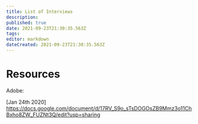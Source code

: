 ```yaml
---
title: List of Interviews
description: 
published: true
date: 2021-09-23T21:30:35.563Z
tags: 
editor: markdown
dateCreated: 2021-09-23T21:30:35.563Z
---
```


# Resources

Adobe:

[Jan 24th 2020] https://docs.google.com/document/d/17RV_S9o_sTsDOGOsZB9Mmz3o11ChBxho8ZW_FUZNt3Q/edit?usp=sharing 